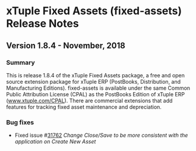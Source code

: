 # xTuple Fixed Assets (fixed-assets) Release Notes
## Version 1.8.4 - November, 2018

### Summary

This is release 1.8.4 of the xTuple Fixed Assets package, a free and
open source extension package for xTuple ERP (PostBooks, Distribution,
and Manufacturing Editions).  fixed-assets is available under the same
Common Public Attribution License (CPAL) as the PostBooks Edition of
xTuple ERP (www.xtuple.com/CPAL). There are commercial extensions that
add features for tracking fixed asset maintenance and depreciation.

### Bug fixes

- Fixed issue #[31762](http://www.xtuple.org/xtincident/view/bugs/31762) _Change Close/Save to be more consistent with the application on Create New Asset_
